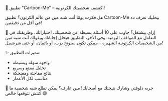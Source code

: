 🧠 تطبيق "Cartoon-Me" – اكتشف شخصيتك الكرتونية!

هل فكرت يومًا أنت شبه مين من عالم الكرتون؟
تطبيق Cartoon-Me بيخليك تعرف ده في أقل من دقيقتين!

🎯 إزاي بيشتغل؟
جاوب على 10 أسئلة بسيطة عن شخصيتك، اختياراتك، وطريقتك في التعامل مع المواقف اليومية.
وفي الآخر، التطبيق هيحلل إجاباتك ويقولك أنت شبه مين من الشخصيات الكرتونية الشهيرة – ممكن تكون سبونج بوب، أو باتمان، أو حتى شرشبيل!

✨ مميزات التطبيق:
- واجهة سهلة وبسيطة
- تحليل ممتع وسريع
- نتائج مفاجئة ومضحكة
- مناسب لكل الأعمار

📱 جربه دلوقتي وشارك نتيجتك مع أصحابك!
مين عارف؟ يمكن تطلع شبه شخصية ما كنتش تتوقعها خالص 😄









































